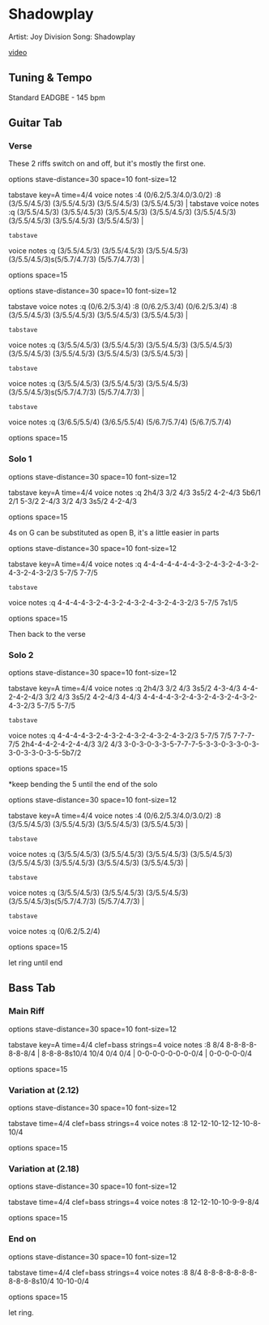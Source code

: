 # Shadowplay

  Artist: Joy Division
  Song: Shadowplay

  [video](https://www.youtube.com/watch?v=3w7ANAKJrMo)  

## Tuning & Tempo
  
Standard EADGBE - 145 bpm

## Guitar Tab

### Verse

These 2 riffs switch on and off, but it's mostly the first one.  

<div class="vex-tabdiv"
    width=680 scale=1.0>
options stave-distance=30 space=10 font-size=12

tabstave key=A time=4/4
  voice
    notes :4 (0/6.2/5.3/4.0/3.0/2) :8 (3/5.5/4.5/3) (3/5.5/4.5/3) (3/5.5/4.5/3) (3/5.5/4.5/3) | 
    tabstave
  voice
    notes :q  (3/5.5/4.5/3) (3/5.5/4.5/3) (3/5.5/4.5/3) (3/5.5/4.5/3) (3/5.5/4.5/3) (3/5.5/4.5/3) (3/5.5/4.5/3) (3/5.5/4.5/3) | 
    
    tabstave
  voice
    notes :q (3/5.5/4.5/3) (3/5.5/4.5/3) (3/5.5/4.5/3) (3/5.5/4.5/3)s(5/5.7/4.7/3) (5/5.7/4.7/3) |

options space=15

</div>

<div class="vex-tabdiv"
    width=680 scale=1.0>
options stave-distance=30 space=10 font-size=12

tabstave
  voice
    notes :q (0/6.2/5.3/4) :8 (0/6.2/5.3/4) (0/6.2/5.3/4) :8 (3/5.5/4.5/3) (3/5.5/4.5/3) (3/5.5/4.5/3) (3/5.5/4.5/3) | 
    
    tabstave
  voice
    notes :q (3/5.5/4.5/3) (3/5.5/4.5/3) (3/5.5/4.5/3) (3/5.5/4.5/3) (3/5.5/4.5/3) (3/5.5/4.5/3) (3/5.5/4.5/3) (3/5.5/4.5/3) | 
    
    tabstave
  voice
    notes :q (3/5.5/4.5/3) (3/5.5/4.5/3) (3/5.5/4.5/3) (3/5.5/4.5/3)s(5/5.7/4.7/3) (5/5.7/4.7/3) | 
    
    tabstave
  voice
    notes :q (3/6.5/5.5/4) (3/6.5/5.5/4) (5/6.7/5.7/4) (5/6.7/5.7/4)

options space=15

</div>

### Solo 1

<div class="vex-tabdiv"
    width=680 scale=1.0>
options stave-distance=30 space=10 font-size=12

tabstave key=A time=4/4
  voice
    notes :q 2h4/3 3/2 4/3 3s5/2 4-2-4/3 5b6/1 2/1 5-3/2 2-4/3 3/2 4/3 3s5/2 4-2-4/3

options space=15

</div>

4s on G can be substituted as open B, it's a little easier in parts

<div class="vex-tabdiv"
    width=680 scale=1.0>
options stave-distance=30 space=10 font-size=12

tabstave key=A time=4/4
  voice
    notes :q 4-4-4-4-4-4-4-3-2-4-3-2-4-3-2-4-3-2-4-3-2/3 5-7/5 7-7/5
    
    tabstave
  voice
    notes :q  4-4-4-4-3-2-4-3-2-4-3-2-4-3-2-4-3-2/3 5-7/5 7s1/5

options space=15

</div>

Then back to the verse

### Solo 2

<div class="vex-tabdiv"
    width=680 scale=1.0>
options stave-distance=30 space=10 font-size=12

tabstave key=A time=4/4
  voice
    notes :q 2h4/3 3/2 4/3 3s5/2 4-3-4/3 4-4-2-4-2-4/3 3/2 4/3 3s5/2 4-2-4/3 4-4/3 4-4-4-4-3-2-4-3-2-4-3-2-4-3-2-4-3-2/3 5-7/5 5-7/5 
    
    tabstave
  voice
    notes :q 4-4-4-4-3-2-4-3-2-4-3-2-4-3-2-4-3-2/3 5-7/5 7/5 7-7-7-7/5 2h4-4-4-2-4-2-4-4/3 3/2 4/3 3-0-3-0-3-3-5-7-7-7-5-3-3-0-3-3-0-3-3-0-3-3-0-3-5-5b7/2

options space=15

</div>

*keep bending the 5 until the end of the solo

<div class="vex-tabdiv"
    width=680 scale=1.0>
options stave-distance=30 space=10 font-size=12

tabstave key=A time=4/4
  voice
    notes :4 (0/6.2/5.3/4.0/3.0/2) :8 (3/5.5/4.5/3) (3/5.5/4.5/3) (3/5.5/4.5/3) (3/5.5/4.5/3) | 
    
    tabstave
  voice
    notes :q (3/5.5/4.5/3) (3/5.5/4.5/3) (3/5.5/4.5/3) (3/5.5/4.5/3) (3/5.5/4.5/3) (3/5.5/4.5/3) (3/5.5/4.5/3) (3/5.5/4.5/3) | 
    
    tabstave
  voice
    notes :q (3/5.5/4.5/3) (3/5.5/4.5/3) (3/5.5/4.5/3) (3/5.5/4.5/3)s(5/5.7/4.7/3) (5/5.7/4.7/3) | 
    
    tabstave
  voice
    notes :q (0/6.2/5.2/4)

options space=15

</div>

let ring until end

## Bass Tab

### Main Riff

<div class="vex-tabdiv"
    width=680 scale=1.0>
options stave-distance=30 space=10 font-size=12
        

tabstave key=A time=4/4 clef=bass strings=4
  voice
    notes :8 8/4 8-8-8-8-8-8-8/4 | 8-8-8-8s10/4 10/4 0/4 0/4 | 0-0-0-0-0-0-0-0/4 | 0-0-0-0-0/4  

options space=15

</div>

### Variation at (2.12)

<div class="vex-tabdiv"
    width=680 scale=1.0>
options stave-distance=30 space=10 font-size=12
        

tabstave time=4/4 clef=bass strings=4
  voice
    notes :8 12-12-10-12-12-10-8-10/4

options space=15

</div>

### Variation at (2.18)

<div class="vex-tabdiv"
    width=680 scale=1.0>
options stave-distance=30 space=10 font-size=12
        

tabstave time=4/4 clef=bass strings=4
  voice
    notes :8 12-12-10-10-9-9-8/4

options space=15

</div>

### End on

<div class="vex-tabdiv"
    width=680 scale=1.0>
options stave-distance=30 space=10 font-size=12
        

tabstave time=4/4 clef=bass strings=4
  voice
    notes :8 8/4 8-8-8-8-8-8-8-8-8-8-8s10/4 10-10-0/4

options space=15

</div> 

let ring.